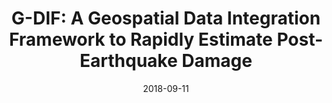 ---
slug: "ier-b-nepal"
date: ["2018-09-11"]
status: "published"
tags: ["recovery", "impact", "statistical-modeling","nepal"]
type: "blog"
section: ["contents"]
members: ["sabine-loos"]
project: "Impact models for recovery"
is_featured: false
url: "https://urbanresilience.stanford.edu/news/informing-equitable-disaster-recovery-more-just-economic-losses"
thumbnail: "img/content-b-ier-nepal.jpeg"
title: "G-DIF: A Geospatial Data Integration Framework to Rapidly Estimate Post-Earthquake Damage"
authors: "Dr. Sabine Loos"
publication: "Stanford Urban Resilience Initiative"
description: "A framework that employs geostatistical methods to combine multiple sources of building damage data into one estimate."
citation: "Loos, S. (2018). Informing equitable disaster recovery: More than just economic losses. http://urbanresilience.stanford.edu/nepal-recovery/"
abstract: 
---